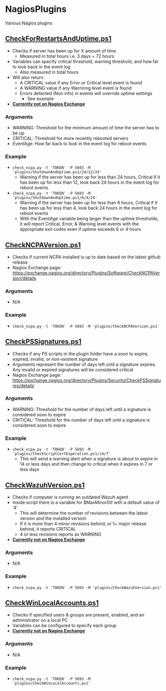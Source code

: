 # NagiosPlugins
Various Nagios plugins

## [CheckForRestartsAndUptime.ps1](./CheckForRestartsAndUptime.ps1)

- Checks if server has been up for X amount of time
  - Measured in total hours i.e. 3 days = 72 hours
- Variables can specify critical threshold, warning threshold, and how far to look back in the event log
  - Also measured in total hours
- Will also return
  -  A CRITICAL value if any Error or Critical level event is found
  -  A WARNING value if any Warninng level event is found
  -  Errors detected (Non info) in events will override uptime settings
      -  See example
- **<ins>Currently not on Nagios Exchange</ins>**

### Arguments

- WARNING: Threshold for the minimum amount of time the server has to be up
- CRITICAL: Threshold for more recently rebooted servers
- EventAge: How far back to look in the event log for reboot events

### Example

- `check_ncpa.py -t 'TOKEN' -P 5693 -M 'plugins/ShutdownAndUptime.ps1/24/12/24'`
  - Warning if the server has been up for less than 24 hours, Critical if it has been up for less than 12, look back 24 hours in the event log for reboot events
- `check_ncpa.py -t 'TOKEN' -P 5693 -M 'plugins/ShutdownAndUptime.ps1/6/4/24'`
  - Warning if the server has been up for less than 6 hours, Critical if it has been up for less than 4, look back 24 hours in the event log for reboot events
  - With the EventAge variable being larger than the uptime thresholds, it will report Critical, Error, & Warning level events with the appropriate exit codes even if uptime exceeds 6 or 4 hours 

## [CheckNCPAVersion.ps1](./CheckNCPAVersion.ps1)

- Checks if current NCPA installed is up to date based on the latest github release
- Nagios Exchange page: https://exchange.nagios.org/directory/Plugins/Software/CheckNCPAVersion/details

### Arguments

- N/A

### Example

- `check_ncpa.py -t 'TOKEN' -P 5693 -M 'plugins/CheckNCPAVersion.ps1'`

## [CheckPSSignatures.ps1](./CheckPSSignatures.ps1)

- Checks if any PS scripts in the plugin folder have a soon to expire, expired, invalid, or non-existent signature
- Arguments represent the number of days left until a signature expires. Any invalid or expired signatures will be considered critical
- Nagios Exchange page: https://exchange.nagios.org/directory/Plugins/Security/CheckPSSignatures/details

### Arguments

- WARNING: Threshold for the number of days left until a signature is considered soon to expire
- CRITICAL: Threshold for the number of days left until a signature is considered soon to expire

### Example

- `check_ncpa.py -t 'TOKEN' -P 5693 -M 'plugins/CheckScriptCertExperation.ps1/14/7'`
  - This will send a warning alert when a signature is about to expire in 14 or less days and then change to critical when it expires in 7 or less days

## [CheckWazuhVersion.ps1](./CheckWazuhVersion.ps1)

- Checks if computer is running an outdated Wazuh agent
- Inside script there is a variable for $MaxMinorDif with a default value of '4'
  - This will determine the number of revisions between the latest version and the installed version
  - If it is more than 4 minor revisions behind, or 1+ major release behind, it reports CRITICAL
  - 4 or less revisions reports as WARNING
- **<ins>Currently not on Nagios Exchange</ins>**

### Arguments

- N/A

### Example

- `check_ncpa.py -t 'TOKEN' -P 5693 -M 'plugins/CheckWazuhVersion.ps1'`


## [CheckWinLocalAccounts.ps1](./CheckWinLocalAccounts.ps1)

- Checks if specified users & groups are present, enabled, and an administrator on a local PC
- Variables can be configured to specify each group
- **<ins>Currently not on Nagios Exchange</ins>**

### Arguments

- N/A

### Example

- `check_ncpa.py -t 'TOKEN' -P 5693 -M 'plugins/CheckWinLocalAccounts.ps1'`
